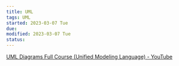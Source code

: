 ```yaml
---
title: UML
tags: UML
started: 2023-03-07 Tue
due:
modified: 2023-03-07 Tue
status:
---
```

[UML Diagrams Full Course (Unified Modeling Language) - YouTube](https://www.youtube.com/watch?v=WnMQ8HlmeXc)
